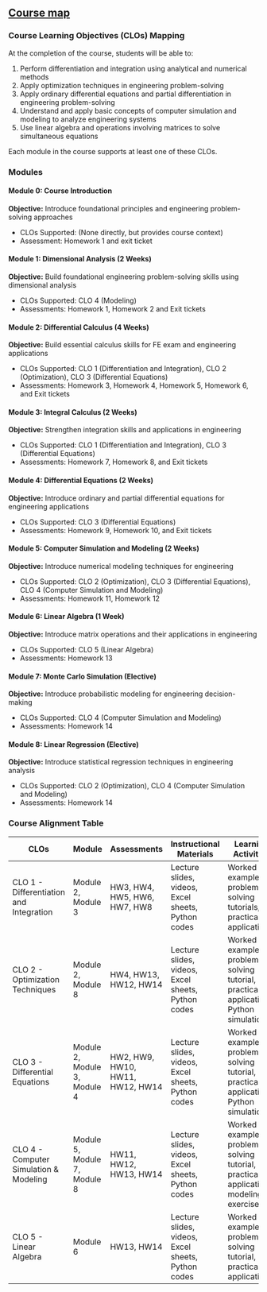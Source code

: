 ## [Course map](https://aselshall.githib.io/aea/course-map)

### Course Learning Objectives (CLOs) Mapping
At the completion of the course, students will be able to:
1. Perform differentiation and integration using analytical and numerical methods
2. Apply optimization techniques in engineering problem-solving
3. Apply ordinary differential equations and partial differentiation in engineering problem-solving
4. Understand and apply basic concepts of computer simulation and modeling to analyze engineering systems
5. Use linear algebra and operations involving matrices to solve simultaneous equations

Each module in the course supports at least one of these CLOs.

### Modules 

#### Module 0: Course Introduction
**Objective:** Introduce foundational principles and engineering problem-solving approaches
- CLOs Supported: (None directly, but provides course context)
- Assessment: Homework 1  and exit ticket

#### Module 1: Dimensional Analysis (2 Weeks)
**Objective:** Build foundational engineering problem-solving skills using dimensional analysis
- CLOs Supported: CLO 4 (Modeling)  
- Assessments: Homework 1, Homework 2 and Exit tickets 

#### Module 2: Differential Calculus (4 Weeks)
**Objective:** Build essential calculus skills for FE exam and engineering applications  
- CLOs Supported: CLO 1 (Differentiation and Integration), CLO 2 (Optimization), CLO 3 (Differential Equations)
- Assessments: Homework 3, Homework 4, Homework 5, Homework 6, and Exit tickets

#### Module 3: Integral Calculus (2 Weeks)
**Objective:** Strengthen integration skills and applications in engineering 
- CLOs Supported: CLO 1 (Differentiation and Integration), CLO 3 (Differential Equations)
- Assessments: Homework 7, Homework 8, and Exit tickets

#### Module 4: Differential Equations (2 Weeks)
**Objective:** Introduce ordinary and partial differential equations for engineering applications  
- CLOs Supported: CLO 3 (Differential Equations) 
- Assessments: Homework 9, Homework 10, and Exit tickets  

#### Module 5: Computer Simulation and Modeling (2 Weeks)
**Objective:** Introduce numerical modeling techniques for engineering  
- CLOs Supported: CLO 2 (Optimization), CLO 3 (Differential Equations), CLO 4 (Computer Simulation and Modeling)  
- Assessments: Homework 11, Homework 12  

#### **Module 6: Linear Algebra (1 Week)**
**Objective:** Introduce matrix operations and their applications in engineering  
- CLOs Supported: CLO 5 (Linear Algebra)  
- Assessments: Homework 13  

#### **Module 7: Monte Carlo Simulation (Elective)**
**Objective:** Introduce probabilistic modeling for engineering decision-making
- CLOs Supported: CLO 4 (Computer Simulation and Modeling)
- Assessments: Homework 14  

#### **Module 8: Linear Regression (Elective)**
**Objective:** Introduce statistical regression techniques in engineering analysis  
- CLOs Supported: CLO 2 (Optimization), CLO 4 (Computer Simulation and Modeling)
- Assessments: Homework 14  


### **Course Alignment Table**

| **CLOs** | **Module** | **Assessments** | **Instructional Materials** | **Learning Activities** | **Tools** |
|----------|-----------|----------------|----------------------------|-------------------------|-----------|
| CLO 1 - Differentiation and Integration | Module 2, Module 3 | HW3, HW4, HW5, HW6, HW7, HW8 | Lecture slides, videos, Excel sheets, Python codes | Worked examples, problem-solving tutorials, practical applications | Excel, Python |
| CLO 2 - Optimization Techniques | Module 2, Module 8 | HW4, HW13, HW12, HW14 | Lecture slides, videos, Excel sheets, Python codes | Worked examples, problem-solving tutorial, practical applications, Python simulations | Excel, Python |
| CLO 3 - Differential Equations |  Module 2, Module 3, Module 4 | HW2, HW9, HW10, HW11, HW12, HW14 | Lecture slides, videos, Excel sheets, Python codes | Worked examples, problem-solving tutorial, practical applications, Python simulations | Excel, Python |
| CLO 4 - Computer Simulation & Modeling | Module 5, Module 7, Module 8 | HW11, HW12, HW13, HW14 | Lecture slides, videos, Excel sheets, Python codes |Worked examples, problem-solving tutorial, practical applications, modeling exercises | Excel, Python |
| CLO 5 - Linear Algebra | Module 6 | HW13, HW14 | Lecture slides, videos, Excel sheets, Python codes | Worked examples, problem-solving tutorial, practical applications | Excel, Python |


